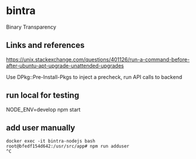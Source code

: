 # bintra

Binary Transparency

## Links and references

https://unix.stackexchange.com/questions/401126/run-a-command-before-after-ubuntu-apt-upgrade-unattended-upgrades

Use DPkg::Pre-Install-Pkgs to inject a precheck, run API calls to backend

## run local for testing

NODE_ENV=develop npm start

## add user manually

    docker exec -it bintra-nodejs bash
    root@bfedf154d642:/usr/src/app# npm run adduser
    ^C